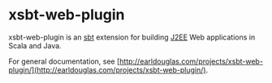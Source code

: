 # xsbt-web-plugin

xsbt-web-plugin is an [sbt](http://www.scala-sbt.org/) extension for building [J2EE](http://en.wikipedia.org/wiki/Java_Servlet) Web applications in Scala and Java.

For general documentation, see [http://earldouglas.com/projects/xsbt-web-plugin/](http://earldouglas.com/projects/xsbt-web-plugin/).
